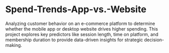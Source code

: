 # Spend-Trends-App-vs.-Website
Analyzing customer behavior on an e-commerce platform to determine whether the mobile app or desktop website drives higher spending. This project explores key predictors like session length, time on platform, and membership duration to provide data-driven insights for strategic decision-making.
